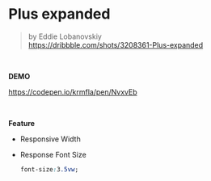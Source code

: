# Plus expanded
>by Eddie Lobanovskiy<br>
>https://dribbble.com/shots/3208361-Plus-expanded

<br>

<b>DEMO</b>

https://codepen.io/krmfla/pen/NvxvEb

<br>

<b>Feature</b>

* Responsive Width

* Response Font Size
  ```css
  font-size:3.5vw;
  ```